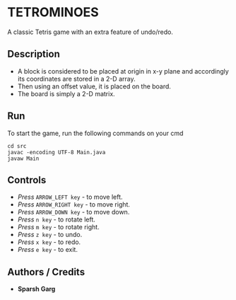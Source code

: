 # TETROMINOES

A classic Tetris game with an extra feature of undo/redo.

## Description

* A block is considered to be placed at origin in x-y plane and accordingly its coordinates are stored in a 2-D array.
* Then using an offset value, it is placed on the board.
* The board is simply a 2-D matrix.
 
## Run

To start the game, run the following commands on your cmd

```
cd src
javac -encoding UTF-8 Main.java
javaw Main

``` 
## Controls

* *Press* `ARROW_LEFT key` - to move left.
* *Press* `ARROW_RIGHT key` - to move right.
* *Press* `ARROW_DOWN key` - to move down.
* *Press* `n key` - to rotate left.
* *Press* `m key` - to rotate right.
* *Press* `z key` - to undo.
* *Press* `x key` - to redo.
* *Press* `e key` - to exit.		 	 

## Authors / Credits

* **Sparsh Garg**
